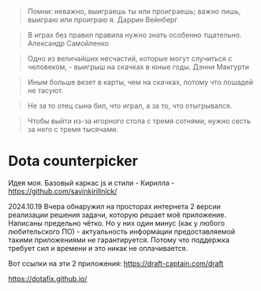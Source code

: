 >Помни: неважно, выиграешь ты или проиграешь; важно лишь, выиграю или проиграю я. 
>Даррин Вейнберг 

>В играх без правил правила нужно знать особенно тщательно. 
>Александр Самойленко 

>Одно из величайших несчастий, которые могут случиться с человеком, - выигрыш на скачках в юные годы. 
>Дэнни Макгурти

>Иным больше везет в карты, чем на скачках, потому что лошадей не тасуют. 

>Не за то отец сына бил, что играл, а за то, что отыгрывался.

>Чтобы выйти из-за игорного стола с тремя сотнями, нужно сесть за него с тремя тысячами.


# Dota counterpicker
Идея моя.
Базовый каркас js и стили - Кирилла - https://github.com/savinkirillnick/


2024.10.19
Вчера обнаружил на просторах интернета 2 версии реализации решения задачи, которую решает моё приложение. Написаны предельно чётко. Но у них один минус (как у любого любительского ПО) - актуальность информации предоставляемой такими приложениями не гарантируется. Потому что поддержка  требует сил и времени и это никак не оплачивается. 

Вот ссылки на эти 2 приложения:
https://draft-captain.com/draft

https://dotafix.github.io/
  

